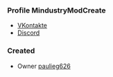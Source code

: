 ### Profile MindustryModCreate
- [VKontakte](https://vk.com/mindustry_mod_create)
- [Discord](https://discord.gg/vyVkW9Y)

### Created
- Owner [paulieg626](https://github.com/paulieg626)
